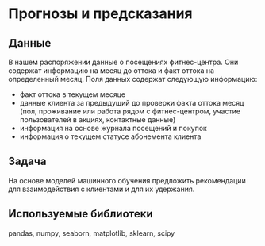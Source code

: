 # Прогнозы и предсказания
## Данные
В нашем распоряжении данные о посещениях фитнес-центра. Они содержат информацию на месяц до оттока и факт оттока на определенный месяц. Поля данных содержат следующую информацию:
- факт оттока в текущем месяце
- данные клиента за предыдущий до проверки факта оттока месяц (пол, проживание или работа рядом с фитнес-центром, участие пользователей в акциях, контактные данные)
- информация на основе журнала посещений и покупок
- информация о текущем статусе абонемента клиента 

## Задача
На основе моделей машинного обучения предложить рекомендации для взаимодействия с клиентами и для их удержания.

## Используемые библиотеки
pandas, numpy, seaborn, matplotlib, sklearn, scipy
